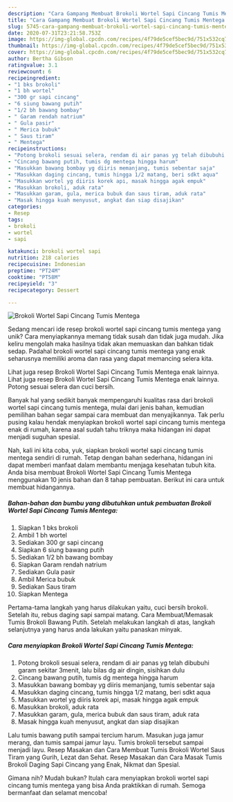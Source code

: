 ```yaml
---
description: "Cara Gampang Membuat Brokoli Wortel Sapi Cincang Tumis Mentega yang Bisa Manjain Lidah"
title: "Cara Gampang Membuat Brokoli Wortel Sapi Cincang Tumis Mentega yang Bisa Manjain Lidah"
slug: 5745-cara-gampang-membuat-brokoli-wortel-sapi-cincang-tumis-mentega-yang-bisa-manjain-lidah
date: 2020-07-31T23:21:58.753Z
image: https://img-global.cpcdn.com/recipes/4f79de5cef5bec9d/751x532cq70/brokoli-wortel-sapi-cincang-tumis-mentega-foto-resep-utama.jpg
thumbnail: https://img-global.cpcdn.com/recipes/4f79de5cef5bec9d/751x532cq70/brokoli-wortel-sapi-cincang-tumis-mentega-foto-resep-utama.jpg
cover: https://img-global.cpcdn.com/recipes/4f79de5cef5bec9d/751x532cq70/brokoli-wortel-sapi-cincang-tumis-mentega-foto-resep-utama.jpg
author: Bertha Gibson
ratingvalue: 3.1
reviewcount: 6
recipeingredient:
- "1 bks brokoli"
- "1 bh wortel"
- "300 gr sapi cincang"
- "6 siung bawang putih"
- "1/2 bh bawang bombay"
- " Garam rendah natrium"
- " Gula pasir"
- " Merica bubuk"
- " Saus tiram"
- " Mentega"
recipeinstructions:
- "Potong brokoli sesuai selera, rendam di air panas yg telah dibubuhi garam sekitar 3menit, lalu bilas dg air dingin, sisihkan dulu"
- "Cincang bawang putih, tumis dg mentega hingga harum"
- "Masukkan bawang bombay yg diiris memanjang, tumis sebentar saja"
- "Masukkan daging cincang, tumis hingga 1/2 matang, beri sdkt aqua"
- "Masukkan wortel yg diiris korek api, masak hingga agak empuk"
- "Masukkan brokoli, aduk rata"
- "Masukkan garam, gula, merica bubuk dan saus tiram, aduk rata"
- "Masak hingga kuah menyusut, angkat dan siap disajikan"
categories:
- Resep
tags:
- brokoli
- wortel
- sapi

katakunci: brokoli wortel sapi 
nutrition: 218 calories
recipecuisine: Indonesian
preptime: "PT24M"
cooktime: "PT58M"
recipeyield: "3"
recipecategory: Dessert

---
```



![Brokoli Wortel Sapi Cincang Tumis Mentega](https://img-global.cpcdn.com/recipes/4f79de5cef5bec9d/751x532cq70/brokoli-wortel-sapi-cincang-tumis-mentega-foto-resep-utama.jpg)

Sedang mencari ide resep brokoli wortel sapi cincang tumis mentega yang unik? Cara menyiapkannya memang tidak susah dan tidak juga mudah. Jika keliru mengolah maka hasilnya tidak akan memuaskan dan bahkan tidak sedap. Padahal brokoli wortel sapi cincang tumis mentega yang enak seharusnya memiliki aroma dan rasa yang dapat memancing selera kita.

Lihat juga resep Brokoli Wortel Sapi Cincang Tumis Mentega enak lainnya. Lihat juga resep Brokoli Wortel Sapi Cincang Tumis Mentega enak lainnya. Potong sesuai selera dan cuci bersih.

Banyak hal yang sedikit banyak mempengaruhi kualitas rasa dari brokoli wortel sapi cincang tumis mentega, mulai dari jenis bahan, kemudian pemilihan bahan segar sampai cara membuat dan menyajikannya. Tak perlu pusing kalau hendak menyiapkan brokoli wortel sapi cincang tumis mentega enak di rumah, karena asal sudah tahu triknya maka hidangan ini dapat menjadi suguhan spesial.


Nah, kali ini kita coba, yuk, siapkan brokoli wortel sapi cincang tumis mentega sendiri di rumah. Tetap dengan bahan sederhana, hidangan ini dapat memberi manfaat dalam membantu menjaga kesehatan tubuh kita. Anda bisa membuat Brokoli Wortel Sapi Cincang Tumis Mentega menggunakan 10 jenis bahan dan 8 tahap pembuatan. Berikut ini cara untuk membuat hidangannya.

<!--inarticleads1-->

##### Bahan-bahan dan bumbu yang dibutuhkan untuk pembuatan Brokoli Wortel Sapi Cincang Tumis Mentega:

1. Siapkan 1 bks brokoli
1. Ambil 1 bh wortel
1. Sediakan 300 gr sapi cincang
1. Siapkan 6 siung bawang putih
1. Sediakan 1/2 bh bawang bombay
1. Siapkan  Garam rendah natrium
1. Sediakan  Gula pasir
1. Ambil  Merica bubuk
1. Sediakan  Saus tiram
1. Siapkan  Mentega


Pertama-tama langkah yang harus dilakukan yaitu, cuci bersih brokoli. Setelah itu, rebus daging sapi sampai matang. Cara Membuat/Memasak Tumis Brokoli Bawang Putih. Setelah melakukan langkah di atas, langkah selanjutnya yang harus anda lakukan yaitu panaskan minyak. 

<!--inarticleads2-->

##### Cara menyiapkan Brokoli Wortel Sapi Cincang Tumis Mentega:

1. Potong brokoli sesuai selera, rendam di air panas yg telah dibubuhi garam sekitar 3menit, lalu bilas dg air dingin, sisihkan dulu
1. Cincang bawang putih, tumis dg mentega hingga harum
1. Masukkan bawang bombay yg diiris memanjang, tumis sebentar saja
1. Masukkan daging cincang, tumis hingga 1/2 matang, beri sdkt aqua
1. Masukkan wortel yg diiris korek api, masak hingga agak empuk
1. Masukkan brokoli, aduk rata
1. Masukkan garam, gula, merica bubuk dan saus tiram, aduk rata
1. Masak hingga kuah menyusut, angkat dan siap disajikan


Lalu tumis bawang putih sampai tercium harum. Masukan juga jamur merang, dan tumis sampai jamur layu. Tumis brokoli tersebut sampai menjadi layu. Resep Masakan dan Cara Membuat Tumis Brokoli Wortel Saus Tiram yang Gurih, Lezat dan Sehat. Resep Masakan dan Cara Masak Tumis Brokoli Daging Sapi Cincang yang Enak, Nikmat dan Spesial. 

Gimana nih? Mudah bukan? Itulah cara menyiapkan brokoli wortel sapi cincang tumis mentega yang bisa Anda praktikkan di rumah. Semoga bermanfaat dan selamat mencoba!
